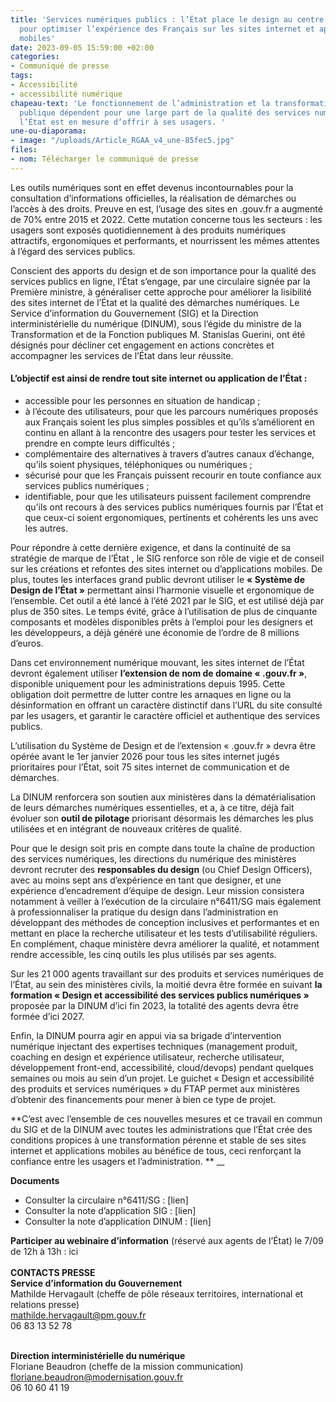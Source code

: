 ```yaml
---
title: 'Services numériques publics : l’État place le design au centre de sa stratégie
  pour optimiser l’expérience des Français sur les sites internet et applications
  mobiles'
date: 2023-09-05 15:59:00 +02:00
categories:
- Communiqué de presse
tags:
- Accessibilité
- accessibilité numérique
chapeau-text: 'Le fonctionnement de l’administration et la transformation de l’action
  publique dépendent pour une large part de la qualité des services numériques que
  l’État est en mesure d’offrir à ses usagers. '
une-ou-diaporama:
- image: "/uploads/Article_RGAA_v4_une-85fec5.jpg"
files:
- nom: Télécharger le communiqué de presse
---
```


Les outils numériques sont en effet devenus incontournables pour la consultation d’informations officielles, la réalisation de démarches ou l’accès à des droits. Preuve en est, l’usage des sites en .gouv.fr a augmenté de 70% entre 2015 et 2022. Cette mutation concerne tous les secteurs : les usagers sont exposés quotidiennement à des produits numériques attractifs, ergonomiques et performants, et nourrissent les mêmes attentes à l’égard des services publics. 

Conscient des apports du design et de son importance pour la qualité des services publics en ligne, l’État s’engage, par une circulaire signée par la Première ministre, à généraliser cette approche pour améliorer la lisibilité des sites internet de l’État et la qualité des démarches numériques. Le Service d’information du Gouvernement (SIG) et la Direction interministérielle du numérique (DINUM), sous l’égide du ministre de la Transformation et de la Fonction publiques M. Stanislas Guerini, ont été désignés pour décliner cet engagement en actions concrètes et accompagner les services de l’État dans leur réussite.

#### L’objectif est ainsi de rendre tout site internet ou application de l’État : 
* accessible pour les personnes en situation de handicap ; 
* à l’écoute des utilisateurs, pour que les parcours numériques proposés aux Français soient les plus simples possibles et qu’ils s’améliorent en continu en allant à la rencontre des usagers pour tester les services et prendre en compte leurs difficultés ; 
* complémentaire des alternatives à travers d’autres canaux d’échange, qu’ils soient physiques, téléphoniques ou numériques ; 
* sécurisé pour que les Français puissent recourir en toute confiance aux services publics numériques ;
* identifiable, pour que les utilisateurs puissent facilement comprendre qu’ils ont recours à des services publics numériques fournis par l’État et que ceux-ci soient ergonomiques, pertinents et cohérents les uns avec les autres.

Pour répondre à cette dernière exigence, et dans la continuité de sa stratégie de marque de l’État , le SIG renforce son rôle de vigie et de conseil sur les créations et refontes des sites internet ou d’applications mobiles. De plus, toutes les interfaces grand public devront utiliser le **« Système de Design de l’État »** permettant ainsi l’harmonie visuelle et ergonomique de l’ensemble. Cet outil a été lancé à l’été 2021 par le SIG, et est utilisé déjà par plus de 350 sites. Le temps évité, grâce à l’utilisation de plus de cinquante composants et modèles disponibles prêts à l’emploi pour les designers et les développeurs, a déjà généré une économie de l’ordre de 8 millions d’euros.

Dans cet environnement numérique mouvant, les sites internet de l’État devront également utiliser **l’extension de nom de domaine « .gouv.fr »**, disponible uniquement pour les administrations depuis 1995. Cette obligation doit permettre de lutter contre les arnaques en ligne ou la désinformation en offrant un caractère distinctif dans l’URL du site consulté par les usagers, et garantir le caractère officiel et authentique des services publics.  

L’utilisation du Système de Design et de l’extension « .gouv.fr » devra être opérée avant le 1er janvier 2026 pour tous les sites internet jugés prioritaires pour l’État, soit 75 sites internet de communication et de démarches.

La DINUM renforcera son soutien aux ministères dans la dématérialisation de leurs démarches numériques essentielles, et a, à ce titre, déjà fait évoluer son **outil de pilotage**  priorisant désormais les démarches les plus utilisées et en intégrant de nouveaux critères de qualité.

Pour que le design soit pris en compte dans toute la chaîne de production des services numériques, les directions du numérique des ministères devront recruter des **responsables du design** (ou Chief Design Officers), avec au moins sept ans d’expérience en tant que designer, et une expérience d’encadrement d’équipe de design. Leur mission consistera notamment à veiller à l’exécution de la circulaire n°6411/SG mais également à professionnaliser la pratique du design dans l’administration en développant des méthodes de conception inclusives et performantes et en mettant en place la recherche utilisateur et les tests d’utilisabilité réguliers. En complément, chaque ministère devra améliorer la qualité, et notamment rendre accessible, les cinq outils les plus utilisés par ses agents.

Sur les 21 000 agents travaillant sur des produits et services numériques de l’État, au sein des ministères civils, la moitié devra être formée en suivant **la formation « Design et accessibilité des services publics numériques »** proposée par la DINUM d’ici fin 2023, la totalité des agents devra être formée d’ici 2027.

Enfin, la DINUM pourra agir en appui via sa brigade d’intervention numérique injectant des expertises techniques (management produit, coaching en design et expérience utilisateur, recherche utilisateur, développement front-end, accessibilité, cloud/devops) pendant quelques semaines ou mois au sein d’un projet. Le guichet « Design et accessibilité des produits et services numériques » du FTAP permet aux ministères d’obtenir des financements pour mener à bien ce type de projet.

**C’est avec l’ensemble de ces nouvelles mesures et ce travail en commun du SIG et de la DINUM avec toutes les administrations que l’État crée des conditions propices à une transformation pérenne et stable de ses sites internet et applications mobiles au bénéfice de tous, ceci renforçant la confiance entre les usagers et l’administration. **
__

**Documents**
* Consulter la circulaire n°6411/SG : [lien]
* Consulter la note d’application SIG : [lien]
* Consulter la note d’application DINUM : [lien]

**Participer au webinaire d’information** (réservé aux agents de l’État) le 7/09 de 12h à 13h : ici
<br>
<br>
**CONTACTS PRESSE**
<br>**Service d’information du Gouvernement**
<br>Mathilde Hervagault (cheffe de pôle réseaux territoires, international et relations presse)
<br>[mathilde.hervagault@pm.gouv.fr](mailto:mathilde.hervagault@pm.gouv.fr)
<br>06 83 13 52 78

<br>**Direction interministérielle du numérique**
<br>Floriane Beaudron (cheffe de la mission communication)
<br>[floriane.beaudron@modernisation.gouv.fr](mailto:floriane.beaudron@modernisation.gouv.fr)
<br>06 10 60 41 19